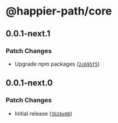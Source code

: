 # @happier-path/core

## 0.0.1-next.1

### Patch Changes

- Upgrade npm packages ([`2c695f5`](https://github.com/adamjkb/happier-path/commit/2c695f53583ad822b4afb76ca6beb04882d6eb06))

## 0.0.1-next.0

### Patch Changes

- Initial release ([`3b26e86`](https://github.com/adamjkb/happier-path/commit/3b26e86b706ddef4877d283f2ebc3f79e50e0b4d))
